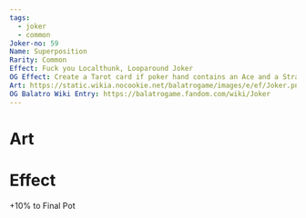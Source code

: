 ```yaml
---
tags:
  - joker
  - common
Joker-no: 59
Name: Superposition
Rarity: Common
Effect: Fuck you Localthunk, Looparound Joker
OG Effect: Create a Tarot card if poker hand contains an Ace and a Straight
Art: https://static.wikia.nocookie.net/balatrogame/images/e/ef/Joker.png/revision/latest?cb=20230925003651
OG Balatro Wiki Entry: https://balatrogame.fandom.com/wiki/Joker
---
```

# Art
# Effect
+10% to Final Pot